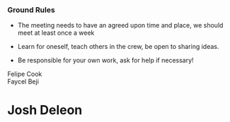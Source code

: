### Ground Rules

* The meeting needs to have an agreed upon time and place, we should meet at least once a week

* Learn for oneself, teach others in the crew, be open to sharing ideas.

* Be responsible for your own work, ask for help if necessary!



Felipe Cook      
Faycel Beji
# Josh Deleon
